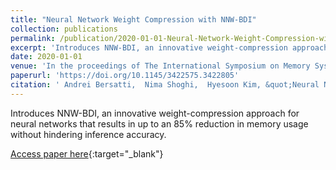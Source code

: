 ```yaml
---
title: "Neural Network Weight Compression with NNW-BDI"
collection: publications
permalink: /publication/2020-01-01-Neural-Network-Weight-Compression-with-NNW-BDI
excerpt: 'Introduces NNW-BDI, an innovative weight-compression approach for neural networks that results in up to an 85% reduction in memory usage without hindering inference accuracy.'
date: 2020-01-01
venue: 'In the proceedings of The International Symposium on Memory Systems'
paperurl: 'https://doi.org/10.1145/3422575.3422805'
citation: ' Andrei Bersatti,  Nima Shoghi,  Hyesoon Kim, &quot;Neural Network Weight Compression with NNW-BDI.&quot; In the proceedings of The International Symposium on Memory Systems, 2020.'
---
```

Introduces NNW-BDI, an innovative weight-compression approach for neural networks that results in up to an 85% reduction in memory usage without hindering inference accuracy.

[Access paper here](https://doi.org/10.1145/3422575.3422805){:target="_blank"}
